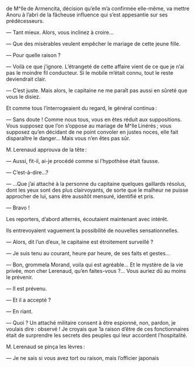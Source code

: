 de M^lle de Armencita, décision qu’elle m’a confirmée elle-même, va mettre Anoru à l’abri de la fâcheuse influence qui s’est appesantie sur ses prédécesseurs.

— Tant mieux. Alors, vous inclinez à croire…

— Que des misèrables veulent empêcher le mariage de cette jeune fille.

— Pour quelle raison ?

— Voilà ce que j’ignore. L’étrangeté de cette affaire vient de ce que je n’ai
pas le moindre fil conducteur. Si le mobile m’était connu, tout le reste
deviendrait clair.

— C’est juste. Mais alors, le capitaine ne me paraît pas aussi en sûreté que vous le disiez.

Et comme tous l’interrogeaient du regard, le général continua :

— Sans doute ! Comme nous tous, vous en êtes réduit aux suppositions. Vous
supposez que l’on s’oppose au mariage de M^lle Linérés ; vous supposez qu’en
décidant de ne point convoler en justes noces, elle fait disparaître le danger… Mais vous n’en êtes pas sûr.

M. Lerenaud approuva de la tête :

— Aussi, fit-il, ai-je procédé comme si l’hypothèse était fausse.

— C’est-à-dire…?

— …Que j’ai attaché à la personne du capitaine quelques gaillards résolus, dont les yeux sont des plus clairvoyants, de sorte que le malheur ne puisse
approcher de lui, sans être aussitôt mensuré, identifié et pris.

— Bravo !

Les reporters, d’abord atterrés, écoutaient maintenant avec intérêt.

Ils entrevoyaient vaguement la possibilité de nouvelles sensationnelles.

— Alors, dit l’un d’eux, le capitaine est étroitement surveillé ?

— Je suis tenu au courant, heure par heure, de ses faits et gestes…

— Bon, grommela Morand, voila qui est agréable… Et le mystère de la vie privée, mon cher Lerenaud, qu’en faites-vous ?… Vous auriez dû au moins le prévenir.

— Il est prévenu.

— Et il a accepté ?

— En riant.

— Quoi ?  Un attaché militaire consent à être espionné, non, pardon, je
voulais dire : observé ! Je croyais que 1a raison d’être de ces fonctionnaires
était de surprendre les secrets des peuples qui leur accordent l’hospitalité.

M. Lerenaud se pinça les lèvres :

— Je ne sais si vous avez tort ou raison, mais l’officier japonais
